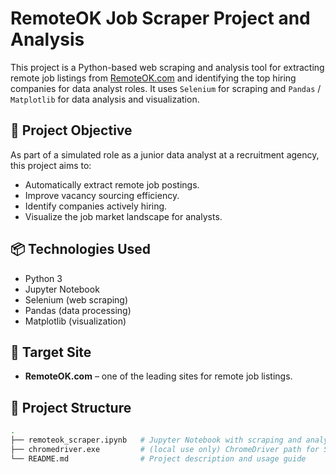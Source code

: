 # RemoteOK Job Scraper Project and Analysis

This project is a Python-based web scraping and analysis tool for extracting remote job listings from [RemoteOK.com](https://remoteok.com) and identifying the top hiring companies for data analyst roles. It uses `Selenium` for scraping and `Pandas` / `Matplotlib` for data analysis and visualization.

## 🚀 Project Objective

As part of a simulated role as a junior data analyst at a recruitment agency, this project aims to:
- Automatically extract remote job postings.
- Improve vacancy sourcing efficiency.
- Identify companies actively hiring.
- Visualize the job market landscape for analysts.

## 📦 Technologies Used

- Python 3
- Jupyter Notebook
- Selenium (web scraping)
- Pandas (data processing)
- Matplotlib (visualization)

## 📍 Target Site

- **RemoteOK.com** – one of the leading sites for remote job listings.

## 📁 Project Structure

```bash
.
├── remoteok_scraper.ipynb   # Jupyter Notebook with scraping and analysis code
├── chromedriver.exe         # (local use only) ChromeDriver path for Selenium
└── README.md                # Project description and usage guide
